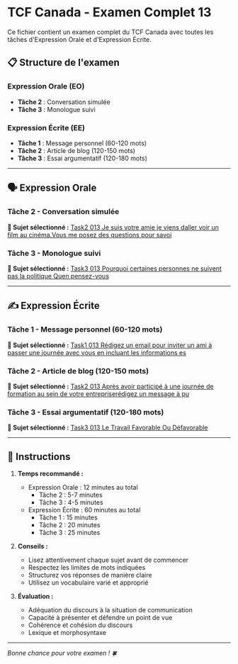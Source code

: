 # TCF Canada - Examen Complet 13

Ce fichier contient un examen complet du TCF Canada avec toutes les tâches d'Expression Orale et d'Expression Écrite.

## 📋 Structure de l'examen

### Expression Orale (EO)
- **Tâche 2** : Conversation simulée
- **Tâche 3** : Monologue suivi

### Expression Écrite (EE)  
- **Tâche 1** : Message personnel (60-120 mots)
- **Tâche 2** : Article de blog (120-150 mots)
- **Tâche 3** : Essai argumentatif (120-180 mots)

---

## 🗣️ Expression Orale

### Tâche 2 - Conversation simulée

**📄 Sujet sélectionné :** [Task2 013 Je suis votre amie je viens daller voir un film au cinéma.Vous me posez des questions pour savoi](../tcf_canada/eo/task2/task2_013_Je_suis_votre_amie_je_viens_daller_voir_un_film_au_cinéma.Vous_me_posez_des_questions_pour_savoi.md)

### Tâche 3 - Monologue suivi

**📄 Sujet sélectionné :** [Task3 013 Pourquoi certaines personnes ne suivent pas la politique Quen pensez-vous](../tcf_canada/eo/task3/task3_013_Pourquoi_certaines_personnes_ne_suivent_pas_la_politique_Quen_pensez-vous.md)

---

## ✍️ Expression Écrite

### Tâche 1 - Message personnel (60-120 mots)

**📄 Sujet sélectionné :** [Task1 013 Rédigez un email pour inviter un ami à passer une journée avec vous en incluant les informations es](../tcf_canada/ee/task1/task1_013_Rédigez_un_email_pour_inviter_un_ami_à_passer_une_journée_avec_vous_en_incluant_les_informations_es.md)

### Tâche 2 - Article de blog (120-150 mots)

**📄 Sujet sélectionné :** [Task2 013 Après avoir participé à une journée de formation au sein de votre entrepriserédigez un message à pu](../tcf_canada/ee/task2/task2_013_Après_avoir_participé_à_une_journée_de_formation_au_sein_de_votre_entrepriserédigez_un_message_à_pu.md)

### Tâche 3 - Essai argumentatif (120-180 mots)

**📄 Sujet sélectionné :** [Task3 013 Le Travail Favorable Ou Défavorable](../tcf_canada/ee/task3/task3_013_Le_Travail_Favorable_Ou_Défavorable.md)

---

## 📝 Instructions

1. **Temps recommandé :**
   - Expression Orale : 12 minutes au total
     - Tâche 2 : 5-7 minutes
     - Tâche 3 : 4-5 minutes
   - Expression Écrite : 60 minutes au total
     - Tâche 1 : 15 minutes
     - Tâche 2 : 20 minutes  
     - Tâche 3 : 25 minutes

2. **Conseils :**
   - Lisez attentivement chaque sujet avant de commencer
   - Respectez les limites de mots indiquées
   - Structurez vos réponses de manière claire
   - Utilisez un vocabulaire varié et approprié

3. **Évaluation :**
   - Adéquation du discours à la situation de communication
   - Capacité à présenter et défendre un point de vue
   - Cohérence et cohésion du discours
   - Lexique et morphosyntaxe

---

*Bonne chance pour votre examen ! 🍀*
